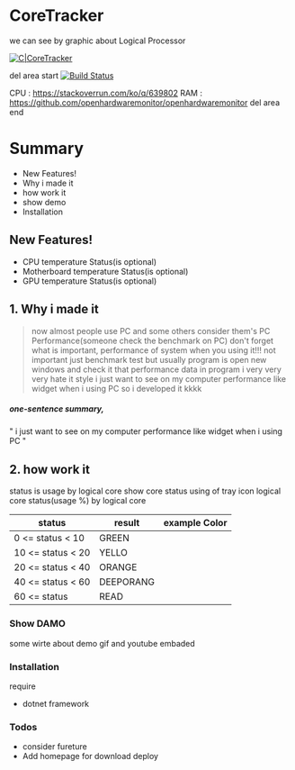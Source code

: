 # CoreTracker
we can see by graphic about Logical Processor

[![C|CoreTracker](https://cldup.com/dTxpPi9lDf.thumb.png)](https://nodesource.com/products/nsolid)

del area start
[![Build Status](https://travis-ci.org/joemccann/dillinger.svg?branch=master)](https://travis-ci.org/joemccann/dillinger)

CPU : https://stackoverrun.com/ko/q/639802
RAM : https://github.com/openhardwaremonitor/openhardwaremonitor
del area end

# Summary
  - New Features!
  - Why i made it
  - how work it
  - show demo
  - Installation

## New Features!

  - CPU temperature Status(is optional)
  - Motherboard temperature Status(is optional)
  - GPU temperature Status(is optional)

## 1. Why i made it

> now almost people use PC and some others consider them's PC Performance(someone check the benchmark on PC)
> don't forget what is important, performance of system when you using it!!!
> not important just benchmark test
> but usually program is open new windows and check it that performance data in program
> i very very very hate it style
> i just want to see on my computer performance like widget when i using PC
> so i developed it kkkk

##### one-sentence summary,
" i just want to see on my computer performance like widget when i using PC "

## 2. how work it
status is usage by logical core
show core status using of tray icon
logical core status(usage %) by logical core


| status | result | example Color |
| ------ | ------ | ------ |
| 0 <= status < 10 | GREEN | | 
| 10 <= status < 20 | YELLO | |
| 20 <= status < 40 | ORANGE | |
| 40 <= status < 60 | DEEPORANG | |
| 60 <= status | READ  | |



### Show DAMO

some wirte about demo
gif and youtube embaded

### Installation

require
 - dotnet framework

### Todos

 - consider fureture
 - Add homepage for download deploy
